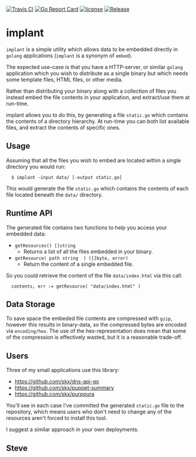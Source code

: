 [![Travis CI](https://img.shields.io/travis/skx/implant/master.svg?style=flat-square)](https://travis-ci.org/skx/implant)
[![Go Report Card](https://goreportcard.com/badge/github.com/skx/implant)](https://goreportcard.com/report/github.com/skx/implant)
[![license](https://img.shields.io/github/license/skx/implant.svg)](https://github.com/skx/implant/blob/master/LICENSE)
[![Release](https://img.shields.io/github/release/skx/implant.svg)](https://github.com/skx/implant/releases/latest)

# implant

`implant` is a simple utility which allows data to be embedded directly
in `golang` applications (`implant` is a synonym of `embed`).

The expected use-case is that you have a HTTP-server, or similar `golang`
application which you wish to distribute as a single binary but which
needs some template files, HTML files, or other media.

Rather than distributing your binary along with a collection of files you
instead embed the file contents in your application, and extract/use them
at run-time.

implant allows you to do this, by generating a file `static.go` which
contains the contents of a directory hierarchy.  At run-time you can both
list available files, and extract the contents of specific ones.



## Usage

Assuming that all the files you wish to embed are located within a
single directory you would run:

      $ implant -input data/ [-output static.go]

This would generate the file `static.go` which contains the contents
of each file located beneath the `data/` directory.



## Runtime API

The generated file contains two functions to help you access your embedded data:

* `getResources() []string`
    * Returns a list of all the files embedded in your binary.
* `getResource( path string  ) ([]byte, error)`
    * Return the content of a single embedded file.

So you could retrieve the content of the file `data/index.html` via this call:

      contents, err := getResource( "data/index.html" )


## Data Storage

To save space the embeded file contents are compressed with `gzip`, however
this results in binary-data, so the compressed bytes are encoded via
`encoding/hex`.  The use of the hex-representation does mean that some of
the compression is effectively wasted, but it is a reasonable trade-off.


## Users

Three of my small applications use this library:

* https://github.com/skx/dns-api-go
* https://github.com/skx/puppet-summary
* https://github.com/skx/purppura

You'll see in each case I've committed the generated `static.go` file to the repository, which means users who don't need to change any of the resources aren't forced to install this tool.

I suggest a similar approach in your own deployments.


Steve
--
